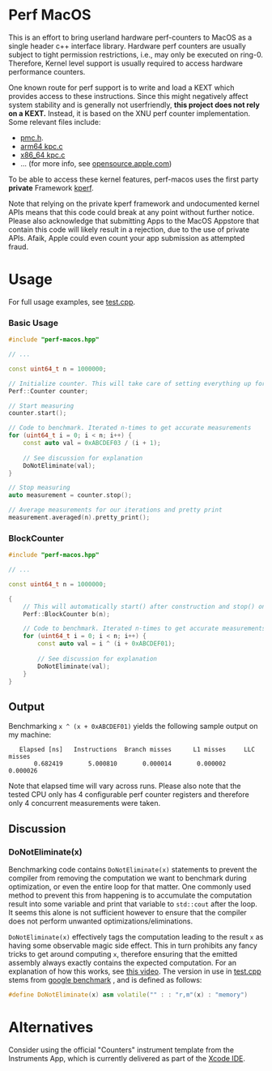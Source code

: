 # Perf MacOS

This is an effort to bring userland hardware perf-counters to MacOS as a single header c++ interface library. Hardware
perf counters are usually subject to tight permission restrictions, i.e., may only be executed on ring-0. Therefore,
Kernel level support is usually required to access hardware performance counters.

One known route for perf support is to write and load a KEXT which provides access to these instructions. Since this
might negatively affect system stability and is generally not userfriendly, **this project does not rely on a KEXT.**
Instead, it is based on the XNU perf counter implementation. Some relevant files include:

* [pmc.h](https://opensource.apple.com/source/xnu/xnu-2050.18.24/osfmk/pmc/pmc.h.auto.html).
* [arm64 kpc.c](https://opensource.apple.com/source/xnu/xnu-4570.1.46/osfmk/arm64/kpc.c.auto.html)
* [x86_64 kpc.c](https://opensource.apple.com/source/xnu/xnu-4570.1.46/osfmk/x86_64/kpc_x86.c.auto.html)
* ... (for more info, see [opensource.apple.com](https://opensource.apple.com/))

To be able to access these kernel features, perf-macos uses the first party **private**
Framework [kperf](http://newosxbook.com/src.jl?tree=xnu&file=/osfmk/kperf/kperf.h).

Note that relying on the private kperf framework and undocumented kernel APIs means that this code could break at any
point without further notice. Please also acknowledge that submitting Apps to the MacOS Appstore that contain this code
will likely result in a rejection, due to the use of private APIs. Afaik, Apple could even count your app submission as
attempted fraud.

# Usage

For full usage examples, see
[test.cpp](https://github.com/DominikHorn/perf-macos/blob/main/test.cpp).

### Basic Usage

```c++
#include "perf-macos.hpp"

// ...

const uint64_t n = 1000000;

// Initialize counter. This will take care of setting everything up for perf measurements
Perf::Counter counter;

// Start measuring
counter.start();

// Code to benchmark. Iterated n-times to get accurate measurements
for (uint64_t i = 0; i < n; i++) {
    const auto val = 0xABCDEF03 / (i + 1);
    
    // See discussion for explanation
    DoNotEliminate(val);
}

// Stop measuring
auto measurement = counter.stop();

// Average measurements for our iterations and pretty print
measurement.averaged(n).pretty_print();
```

### BlockCounter

```c++
#include "perf-macos.hpp"

// ...

const uint64_t n = 1000000;

{
    // This will automatically start() after construction and stop() on destruction
    Perf::BlockCounter b(n);

    // Code to benchmark. Iterated n-times to get accurate measurements
    for (uint64_t i = 0; i < n; i++) {
        const auto val = i ^ (i + 0xABCDEF01);
        
        // See discussion for explanation
        DoNotEliminate(val);
    }
}
```

## Output

Benchmarking `x ^ (x + 0xABCDEF01)` yields the following sample output on my machine:

```
   Elapsed [ns]   Instructions  Branch misses      L1 misses     LLC misses
       0.682419       5.000810       0.000014       0.000002       0.000026
```

Note that elapsed time will vary across runs. Please also note that the tested CPU only has 4 configurable perf counter
registers and therefore only 4 concurrent measurements were taken.

## Discussion

### DoNotEliminate(x)
Benchmarking code contains `DoNotEliminate(x)` statements to prevent the compiler from removing the computation we want to 
benchmark during optimization, or even the entire loop for that matter. One commonly used method to prevent this from happening
is to accumulate the computation result into some variable and print that variable to `std::cout` after the loop. It seems this 
alone is not sufficient however to ensure that the compiler does not perform unwanted optimizations/eliminations.

`DoNotEliminate(x)` effectively tags the computation leading to the result `x` as having some observable magic side
effect. This in turn prohibits any fancy tricks to get around computing `x`, therefore ensuring that the emitted assembly
always exactly contains the expected computation. For an explanation of how this works,
see [this video](https://www.youtube.com/watch?v=nXaxk27zwlk&t=2441s). The version in use
in [test.cpp](https://github.com/DominikHorn/perf-macos/blob/main/test.cpp) stems
from [google benchmark](https://github.com/google/benchmark/blob/ba9a763def4eca056d03b1ece2946b2d4ef6dfcb/include/benchmark/benchmark.h#L326)
, and is defined as follows:

```c++
#define DoNotEliminate(x) asm volatile("" : : "r,m"(x) : "memory")
```

# Alternatives

Consider using the official "Counters" instrument template from the Instruments App, which is currently delivered as
part of the [Xcode IDE](https://developer.apple.com/xcode/features/).

